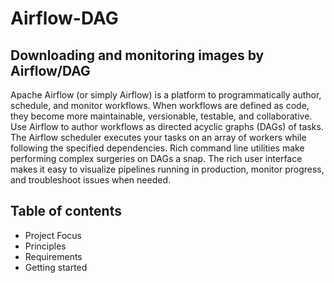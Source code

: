 # Airflow-DAG
## Downloading and monitoring images by Airflow/DAG
Apache Airflow (or simply Airflow) is a platform to programmatically author, schedule, and monitor workflows.
When workflows are defined as code, they become more maintainable, versionable, testable, and collaborative.
Use Airflow to author workflows as directed acyclic graphs (DAGs) of tasks. The Airflow scheduler executes your tasks on an array of workers while following the specified dependencies. Rich command line utilities make performing complex surgeries on DAGs a snap. The rich user interface makes it easy to visualize pipelines running in production, monitor progress, and troubleshoot issues when needed.
## Table of contents

- Project Focus
- Principles
- Requirements
- Getting started
